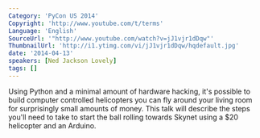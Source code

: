 ```yaml
---
Category: 'PyCon US 2014'
Copyright: 'http://www.youtube.com/t/terms'
Language: 'English'
SourceUrl: '"http://www.youtube.com/watch?v=jJ1vjr1dDqw"'
ThumbnailUrl: 'http://i1.ytimg.com/vi/jJ1vjr1dDqw/hqdefault.jpg'
date: '2014-04-13'
speakers: [Ned Jackson Lovely]
tags: []
---
```

Using Python and a minimal amount of hardware hacking, it's possible to build computer controlled helicopters you can fly around your living room for surprisingly small amounts of money. This talk will describe the steps you'll need to take to start the ball rolling towards Skynet using a $20 helicopter and an Arduino.